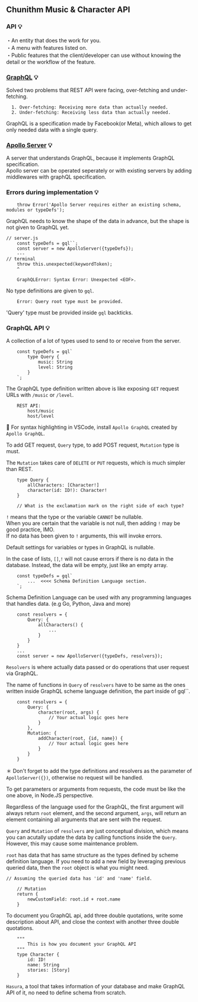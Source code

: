 ## Chunithm Music & Character API

### API 💡

・An entity that does the work for you.<br />
・A menu with features listed on.<br />
・Public features that the client/developer can use without knowing the detail or the workflow of the feature.

### <a href="https://graphql.org/">GraphQL</a> 💡

Solved two problems that REST API were facing, over-fetching and under-fetching.

```
  1. Over-fetching: Receiving more data than actually needed.
  2. Under-fetching: Receiving less data than actually needed.
```

GraphQL is a specification made by Facebook(or Meta), which allows to get only needed data with a single query.

### <a href="https://www.apollographql.com/docs/apollo-server/">Apollo Server</a> 💡

A server that understands GraphQL, because it implements GraphQL specification.<br />
Apollo server can be operated seperately or with existing servers by adding middlewares with graphQL specification.<br />


### Errors during implementation 💡

```
    throw Error('Apollo Server requires either an existing schema, modules or typeDefs');
```
GraphQL needs to know the shape of the data in advance, but the shape is not given to GraphQL yet.

```
// server.js
    const typeDefs = gql``;
    const server = new ApolloServer({typeDefs});
    ---
// terminal
    throw this.unexpected(keywordToken);
    ^

    GraphQLError: Syntax Error: Unexpected <EOF>.
```
No type definitions are given to `gql`.

```
    Error: Query root type must be provided.
```
'Query' type must be provided inside `gql` backticks.

### GraphQL API 💡

A collection of a lot of types used to send to or receive from the server.

```
    const typeDefs = gql`
        type Query {
            music: String
            level: String
        }
    `;
```
The GraphQL type definition written above is like exposing `GET` request URLs with `/music` or `/level`.

```
    REST API: 
        host/music
        host/level
```

📝 For syntax highlighting in VSCode, install `Apollo GraphQL` created by `Apollo GraphQL`.

To add GET request, `Query` type, to add POST request, `Mutation` type is must.

The `Mutation` takes care of `DELETE` or `PUT` requests, which is much simpler than REST.

```
    type Query {
        allCharacters: [Character!]
        character(id: ID!): Character!
    }

    // What is the exclamation mark on the right side of each type?
```

`!` means that the type or the variable `CANNOT` be nullable.<br />
When you are certain that the variable is not null, then adding `!` may be good practice, IMO.<br />
If no data has been given to `!` arguments, this will invoke errors.

Default settings for variables or types in GraphQL is nullable.<br />

In the case of lists, `[]`,`!` will not cause errors if there is no data in the database. Instead, the data will be empty, just like an empty array.

```
    const typeDefs = gql`
        ...  <<<< Schema Definition Language section.
    `;
```

Schema Definition Language can be used with any programming languages that handles data. (e.g Go, Python, Java and more)

```
    const resolvers = {
        Query: {
            allCharacters() {
                ...
            }
        }
    }
    ...
    const server = new ApolloServer({typeDefs, resolvers});
```

`Resolvers` is where actually data passed or do operations that user request via GraphQL.

The name of functions in `Query` of `resolvers` have to be same as the ones written inside GraphQL scheme language definition, the part inside of gql``.

```
    const resolvers = {
        Query: {
            character(root, args) {
                // Your actual logic goes here
            }
        },
        Mutation: {
            addCharacter(root, {id, name}) {
                // Your actual logic goes here
            }
        }
    }
```

＊ Don't forget to add the type definitions and resolvers as the parameter of `ApolloServer({})`, otherwise no request will be handled.

To get parameters or arguments from requests, the code must be like the one above, in Node.JS perspective.

Regardless of the language used for the GraphQL, the first argument will always return `root` element, and the second argument, `args`, will return an element containing all arguments that are sent with the request.

`Query` and `Mutation` of `resolvers` are just conceptual division, which means you can acutally update the data by calling functions inside the `Query`. However, this may cause some maintenance problem.

`root` has data that has same structure as the types defined by scheme definition language. If you need to add a new field by leveraging previous queried data, then the `root` object is what you might need.

```
// Assuming the queried data has 'id' and 'name' field.

    // Mutation
    return {
        newCustomField: root.id + root.name
    }
```

To document you GraphQL api, add three double quotations, write some description about API, and close the context with another three double quotations.

```
    """
        This is how you document your GraphQL API
    """
    type Character {
        id: ID!
        name: String
        stories: [Story]
    }
```

`Hasura`, a tool that takes information of your database and make GraphQL API of it, no need to define schema from scratch.